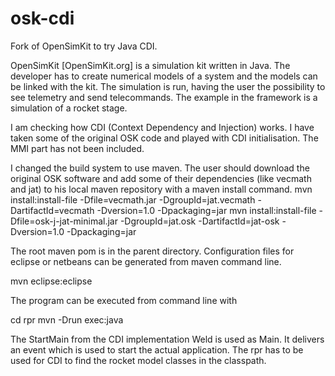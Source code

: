 osk-cdi
=======

Fork of OpenSimKit to try Java CDI. 

OpenSimKit [OpenSimKit.org] is a simulation kit written in Java. The developer has to create numerical models of a system and the models can be linked with the kit. The simulation is run, having the user the possibility to see telemetry and send telecommands. The example in the framework is a simulation of a rocket stage. 

I am checking how CDI (Context Dependency and Injection) works. I have taken some of the original OSK code and played with CDI initialisation. The MMI part has not been included.

I changed the build system to use maven. The user should download the original OSK software and add some of their dependencies (like vecmath and jat) to his local maven repository with a maven install command.
mvn install:install-file -Dfile=vecmath.jar  -DgroupId=jat.vecmath -DartifactId=vecmath -Dversion=1.0 -Dpackaging=jar
mvn install:install-file -Dfile=osk-j-jat-minimal.jar  -DgroupId=jat.osk -DartifactId=jat-osk -Dversion=1.0 -Dpackaging=jar 

The root maven pom is in the parent directory. Configuration files for eclipse or netbeans can be generated from maven command line.

mvn eclipse:eclipse

The program can be executed from command line with 

cd rpr
mvn -Drun exec:java

The StartMain from the CDI implementation Weld is used as Main. It delivers an event which is used to start the actual application. The rpr has to be used for CDI to find the rocket model classes in the classpath. 
   
